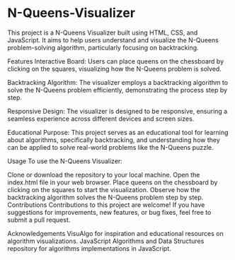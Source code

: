 # N-Queens-Visualizer

This project is a N-Queens Visualizer built using HTML, CSS, and JavaScript. It aims to help users understand and visualize the N-Queens problem-solving algorithm, particularly focusing on backtracking.

Features
Interactive Board: Users can place queens on the chessboard by clicking on the squares, visualizing how the N-Queens problem is solved.

Backtracking Algorithm: The visualizer employs a backtracking algorithm to solve the N-Queens problem efficiently, demonstrating the process step by step.

Responsive Design: The visualizer is designed to be responsive, ensuring a seamless experience across different devices and screen sizes.

Educational Purpose: This project serves as an educational tool for learning about algorithms, specifically backtracking, and understanding how they can be applied to solve real-world problems like the N-Queens puzzle.

Usage
To use the N-Queens Visualizer:

Clone or download the repository to your local machine.
Open the index.html file in your web browser.
Place queens on the chessboard by clicking on the squares to start the visualization.
Observe how the backtracking algorithm solves the N-Queens problem step by step.
Contributions
Contributions to this project are welcome! If you have suggestions for improvements, new features, or bug fixes, feel free to submit a pull request.


Acknowledgements
VisuAlgo for inspiration and educational resources on algorithm visualizations.
JavaScript Algorithms and Data Structures repository for algorithms implementations in JavaScript.
